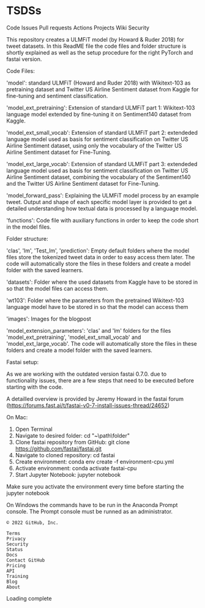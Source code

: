 # TSDSs
Code
Issues
Pull requests
Actions
Projects
Wiki
Security

This repository creates a ULMFiT model (by Howard & Ruder 2018) for tweet datasets. In this ReadME file the code files and folder structure is shortly explained as well as the setup procedure for the right PyTorch and fastai version.

Code Files:

  'model': 
standard ULMFiT (Howard and Ruder 2018) with Wikitext-103 as pretraining dataset and Twitter US Airline Sentiment dataset                  from Kaggle for fine-tuning and sentiment classification.

  'model_ext_pretraining':
Extension of standard ULMFiT part 1: Wikitext-103 language model extended by fine-tuning it on Sentiment140 dataset from Kaggle.

  'model_ext_small_vocab':
Extension of standard ULMFiT part 2: extendeded language model used as basis for sentiment classification on Twitter US Airline Sentiment dataset, using only the vocabulary of the Twitter US Airline Sentiment dataset for Fine-Tuning. 

  'model_ext_large_vocab':
Extension of standard ULMFiT part 3: extendeded language model used as basis for sentiment classification on Twitter US Airline Sentiment dataset, combining the vocabulary of the Sentiment140 and the Twitter US Airline Sentiment dataset for Fine-Tuning.

  'model_forward_pass':
Explaining the ULMFiT model process by an example tweet. Output and shape of each specific model layer is provided to get a detailed understanding how textual data is processed by a language model.

  'functions':
Code file with auxiliary functions in order to keep the code short in the model files.


Folder structure:

  'clas', 'lm', 'Test_lm', 'prediction':
Empty default folders where the model files store the tokenized tweet data in order to easy access them later. The code will automatically store the files in these folders and create a model folder with the saved learners.

  'datasets':
Folder where the used datasets from Kaggle have to be stored in so that the model files can access them.

  'wt103':
Folder where the parameters from the pretrained Wikitext-103 language model have to be stored in so that the model can access them

  'images':
Images for the blogpost

  'model_extension_parameters':
'clas' and 'lm' folders for the files 'model_ext_pretraining', 'model_ext_small_vocab' and 'model_ext_large_vocab'. The code will automatically store the files in these folders and create a model folder with the saved learners.


Fastai setup:

As we are working with the outdated version fastai 0.7.0. due to functionality issues, there are a few steps that need to be executed before starting with the code.

A detailled overview is provided by Jeremy Howard in the fastai forum (https://forums.fast.ai/t/fastai-v0-7-install-issues-thread/24652)

On Mac:
1. Open Terminal
2. Navigate to desired folder:            cd "~\path\folder"
3. Clone fastai repository from GitHub:   git clone https://github.com/fastai/fastai.git
4. Navigate to cloned repository:         cd fastai
5. Create environment:                    conda env create -f environment-cpu.yml
6. Activate environment:                  conda activate fastai-cpu
7. Start Jupyter Notebook: jupyter notebook

Make sure you activate the environment every time before starting the jupyter notebook


On Windows the commands have to be run in the Anaconda Prompt console. The Prompt console must be runned as an administrator.

    © 2022 GitHub, Inc.

    Terms
    Privacy
    Security
    Status
    Docs
    Contact GitHub
    Pricing
    API
    Training
    Blog
    About

Loading complete
